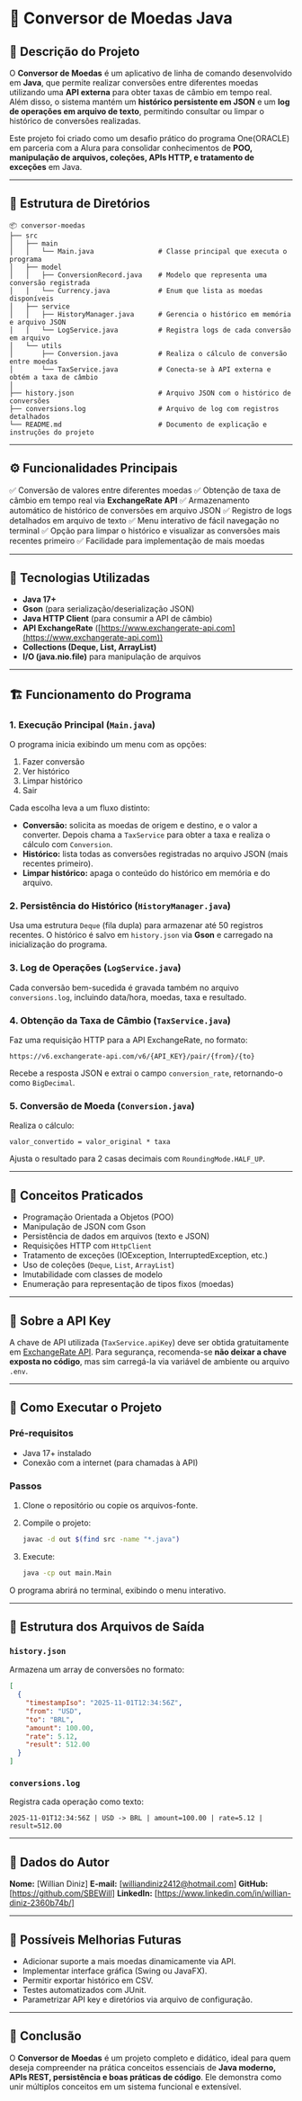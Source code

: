 # 💱 Conversor de Moedas Java

## 🧾 Descrição do Projeto

O **Conversor de Moedas** é um aplicativo de linha de comando desenvolvido em **Java**, que permite realizar conversões entre diferentes moedas utilizando uma **API externa** para obter taxas de câmbio em tempo real. Além disso, o sistema mantém um **histórico persistente em JSON** e um **log de operações em arquivo de texto**, permitindo consultar ou limpar o histórico de conversões realizadas.

Este projeto foi criado como um desafio prático do programa One(ORACLE) em parceria com a Alura para consolidar conhecimentos de **POO, manipulação de arquivos, coleções, APIs HTTP, e tratamento de exceções** em Java.

---

## 📂 Estrutura de Diretórios

```
📦 conversor-moedas
├── src
│   ├── main
│   │   └── Main.java                # Classe principal que executa o programa
│   ├── model
│   │   ├── ConversionRecord.java    # Modelo que representa uma conversão registrada
│   │   └── Currency.java            # Enum que lista as moedas disponíveis
│   ├── service
│   │   ├── HistoryManager.java      # Gerencia o histórico em memória e arquivo JSON
│   │   └── LogService.java          # Registra logs de cada conversão em arquivo
│   └── utils
│       ├── Conversion.java          # Realiza o cálculo de conversão entre moedas
│       └── TaxService.java          # Conecta-se à API externa e obtém a taxa de câmbio
│
├── history.json                     # Arquivo JSON com o histórico de conversões
├── conversions.log                  # Arquivo de log com registros detalhados
└── README.md                        # Documento de explicação e instruções do projeto
```

---

## ⚙️ Funcionalidades Principais

✅ Conversão de valores entre diferentes moedas 
✅ Obtenção de taxa de câmbio em tempo real via **ExchangeRate API**
✅ Armazenamento automático de histórico de conversões em arquivo JSON
✅ Registro de logs detalhados em arquivo de texto
✅ Menu interativo de fácil navegação no terminal
✅ Opção para limpar o histórico e visualizar as conversões mais recentes primeiro
✅ Facilidade para implementação de mais moedas


---

## 🧩 Tecnologias Utilizadas

* **Java 17+**
* **Gson** (para serialização/deserialização JSON)
* **Java HTTP Client** (para consumir a API de câmbio)
* **API ExchangeRate** ([https://www.exchangerate-api.com](https://www.exchangerate-api.com))
* **Collections (Deque, List, ArrayList)**
* **I/O (java.nio.file)** para manipulação de arquivos

---

## 🏗️ Funcionamento do Programa

### 1. Execução Principal (`Main.java`)

O programa inicia exibindo um menu com as opções:

1. Fazer conversão
2. Ver histórico
3. Limpar histórico
4. Sair

Cada escolha leva a um fluxo distinto:

* **Conversão:** solicita as moedas de origem e destino, e o valor a converter. Depois chama a `TaxService` para obter a taxa e realiza o cálculo com `Conversion`.
* **Histórico:** lista todas as conversões registradas no arquivo JSON (mais recentes primeiro).
* **Limpar histórico:** apaga o conteúdo do histórico em memória e do arquivo.

### 2. Persistência do Histórico (`HistoryManager.java`)

Usa uma estrutura `Deque` (fila dupla) para armazenar até 50 registros recentes. O histórico é salvo em `history.json` via **Gson** e carregado na inicialização do programa.

### 3. Log de Operações (`LogService.java`)

Cada conversão bem-sucedida é gravada também no arquivo `conversions.log`, incluindo data/hora, moedas, taxa e resultado.

### 4. Obtenção da Taxa de Câmbio (`TaxService.java`)

Faz uma requisição HTTP para a API ExchangeRate, no formato:

```
https://v6.exchangerate-api.com/v6/{API_KEY}/pair/{from}/{to}
```

Recebe a resposta JSON e extrai o campo `conversion_rate`, retornando-o como `BigDecimal`.

### 5. Conversão de Moeda (`Conversion.java`)

Realiza o cálculo:

```
valor_convertido = valor_original * taxa
```

Ajusta o resultado para 2 casas decimais com `RoundingMode.HALF_UP`.

---

## 🧠 Conceitos Praticados

* Programação Orientada a Objetos (POO)
* Manipulação de JSON com Gson
* Persistência de dados em arquivos (texto e JSON)
* Requisições HTTP com `HttpClient`
* Tratamento de exceções (IOException, InterruptedException, etc.)
* Uso de coleções (`Deque`, `List`, `ArrayList`)
* Imutabilidade com classes de modelo
* Enumeração para representação de tipos fixos (moedas)

---

## 🔐 Sobre a API Key

A chave de API utilizada (`TaxService.apiKey`) deve ser obtida gratuitamente em [ExchangeRate API](https://www.exchangerate-api.com/).
Para segurança, recomenda-se **não deixar a chave exposta no código**, mas sim carregá-la via variável de ambiente ou arquivo `.env`.

---

## 🚀 Como Executar o Projeto

### Pré-requisitos

* Java 17+ instalado
* Conexão com a internet (para chamadas à API)

### Passos

1. Clone o repositório ou copie os arquivos-fonte.
2. Compile o projeto:

   ```bash
   javac -d out $(find src -name "*.java")
   ```
3. Execute:

   ```bash
   java -cp out main.Main
   ```

O programa abrirá no terminal, exibindo o menu interativo.

---

## 📜 Estrutura dos Arquivos de Saída

### `history.json`

Armazena um array de conversões no formato:

```json
[
  {
    "timestampIso": "2025-11-01T12:34:56Z",
    "from": "USD",
    "to": "BRL",
    "amount": 100.00,
    "rate": 5.12,
    "result": 512.00
  }
]
```

### `conversions.log`

Registra cada operação como texto:

```
2025-11-01T12:34:56Z | USD -> BRL | amount=100.00 | rate=5.12 | result=512.00
```

---

## 👤 Dados do Autor

**Nome:** [Willian Diniz]
**E-mail:** [williandiniz2412@hotmail.com]
**GitHub:** [https://github.com/SBEWill]
**LinkedIn:** [https://www.linkedin.com/in/willian-diniz-2360b74b/]

---

## 🧩 Possíveis Melhorias Futuras

* Adicionar suporte a mais moedas dinamicamente via API.
* Implementar interface gráfica (Swing ou JavaFX).
* Permitir exportar histórico em CSV.
* Testes automatizados com JUnit.
* Parametrizar API key e diretórios via arquivo de configuração.

---

## 🏁 Conclusão

O **Conversor de Moedas** é um projeto completo e didático, ideal para quem deseja compreender na prática conceitos essenciais de **Java moderno, APIs REST, persistência e boas práticas de código**. Ele demonstra como unir múltiplos conceitos em um sistema funcional e extensível.
